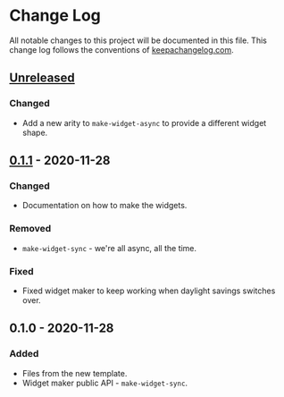 # Change Log
All notable changes to this project will be documented in this file. This change log follows the conventions of [keepachangelog.com](http://keepachangelog.com/).

## [Unreleased]
### Changed
- Add a new arity to `make-widget-async` to provide a different widget shape.

## [0.1.1] - 2020-11-28
### Changed
- Documentation on how to make the widgets.

### Removed
- `make-widget-sync` - we're all async, all the time.

### Fixed
- Fixed widget maker to keep working when daylight savings switches over.

## 0.1.0 - 2020-11-28
### Added
- Files from the new template.
- Widget maker public API - `make-widget-sync`.

[Unreleased]: https://github.com/your-name/aoc-2020/compare/0.1.1...HEAD
[0.1.1]: https://github.com/your-name/aoc-2020/compare/0.1.0...0.1.1
